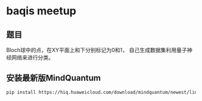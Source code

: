 # baqis meetup

## 题目

Bloch球中的点，在XY平面上和下分别标记为0和1， 自己生成数据集利用量子神经网络来进行分类。

## 安装最新版MindQuantum

```bash
pip install https://hiq.huaweicloud.com/download/mindquantum/newest/linux/mindquantum-master-cp37-cp37m-linux_x86_64.whl -i https://pypi.tuna.tsinghua.edu.cn/simple
```
